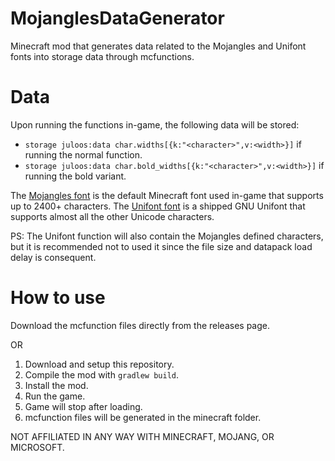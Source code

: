 # MojanglesDataGenerator
Minecraft mod that generates data related to the Mojangles and Unifont fonts into storage data through mcfunctions.

# Data
Upon running the functions in-game, the following data will be stored:
- `storage juloos:data char.widths[{k:"<character>",v:<width>}]` if running the normal function.
- `storage juloos:data char.bold_widths[{k:"<character>",v:<width>}]` if running the bold variant.

The [Mojangles font](https://minecraft.wiki/w/Mojangles) is the default Minecraft font used in-game that supports up to 2400+ characters.
The [Unifont font](https://minecraft.wiki/w/GNU_Unifont) is a shipped GNU Unifont that supports almost all the other Unicode characters.

PS: The Unifont function will also contain the Mojangles defined characters, but it is recommended not to used it since the file size and datapack load delay is consequent.

# How to use
Download the mcfunction files directly from the releases page.

OR

1. Download and setup this repository.
2. Compile the mod with `gradlew build`.
3. Install the mod.
4. Run the game.
5. Game will stop after loading.
6. mcfunction files will be generated in the minecraft folder.

NOT AFFILIATED IN ANY WAY WITH MINECRAFT, MOJANG, OR MICROSOFT.
